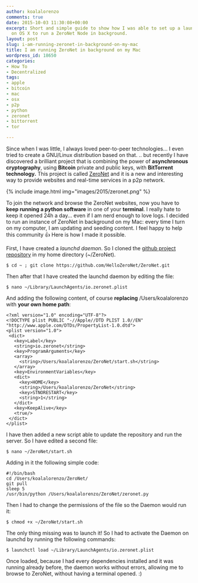 ```yaml
---
author: koalalorenzo
comments: true
date: 2015-10-03 11:30:08+00:00
excerpt: Short and simple guide to show how I was able to set up a launchd daemon
  on OS X to run a ZeroNet Node in background.
layout: post
slug: i-am-running-zeronet-in-background-on-my-mac
title: I am running ZeroNet in background on my Mac
wordpress_id: 18650
categories:
- How To
- Decentralized
tags:
- apple
- bitcoin
- mac
- osx
- p2p
- python
- zeronet
- bittorrent
- tor

---
```


Since when I was little, I always loved peer-to-peer technologies... I even tried to create a GNU/Linux distribution based on that. .. but recently I have discovered a brilliant project that is combining the power of **asynchronous cryptography**, using **Bitcoin** private and public keys, with **BitTorrent technology.** This project is called [ZeroNet](http://zeronet.io) and it is a new and interesting way to provide websites and real-time services in a p2p network.

{%
  include image.html
  img="images/2015/zeronet.png"
%}

To join the network and browse the ZeroNet websites, now you have to **keep running a python software** in one of your **terminal**. I really hate to keep it opened 24h a day... even if I am nerd enough to love logs. I decided to run an instance of ZeroNet in background on my Mac: every time I turn on my computer, I am updating and seeding content. I feel happy to help this community 👍 Here is how I made it possible. <!--more-->

First, I have created a _launchd daemon_. So I cloned the [github project repository](https://github.com/HelloZeroNet/ZeroNet) in my home directory (~/ZeroNet).

    $ cd ~ ; git clone https://github.com/HelloZeroNet/ZeroNet.git

Then after that I have created the launchd daemon by editing the file:

    $ nano ~/Library/LaunchAgents/io.zeronet.plist

And adding the following content, of course **replacing** /Users/koalalorenzo with **your own home path**:

    <?xml version="1.0" encoding="UTF-8"?>
    <!DOCTYPE plist PUBLIC "-//Apple//DTD PLIST 1.0//EN" "http://www.apple.com/DTDs/PropertyList-1.0.dtd">
    <plist version="1.0">
     <dict>
       <key>Label</key>
       <string>io.zeronet</string>
       <key>ProgramArguments</key>
       <array>
         <string>/Users/koalalorenzo/ZeroNet/start.sh</string>
       </array>
       <key>EnvironmentVariables</key>
       <dict>
         <key>HOME</key>
         <string>/Users/koalalorenzo/ZeroNet</string>
         <key>STNORESTART</key>
         <string>1</string>
       </dict>
       <key>KeepAlive</key>
       <true/>
     </dict>
    </plist>

I have then added a new script able to update the repository and run the server. So I have edited a second file:

    $ nano ~/ZeroNet/start.sh

Adding in it the following simple code:

    #!/bin/bash
    cd /Users/koalalorenzo/ZeroNet/
    git pull
    sleep 5
    /usr/bin/python /Users/koalalorenzo/ZeroNet/zeronet.py

Then I had to change the permissions of the file so the Daemon would run it:

    $ chmod +x ~/ZeroNet/start.sh

The only thing missing was to launch it! So I had to activate the Daemon on launchd by running the following commands:

    $ launchctl load ~/Library/LaunchAgents/io.zeronet.plist

Once loaded, because I had every dependencies installed and it was running already before, the daemon works without errors, allowing me to browse to ZeroNet, without having a terminal opened. :)

